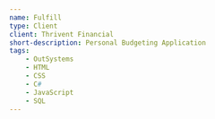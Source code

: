```yaml
---
name: Fulfill
type: Client
client: Thrivent Financial
short-description: Personal Budgeting Application
tags:
    - OutSystems
    - HTML
    - CSS
    - C#
    - JavaScript
    - SQL
---
```

